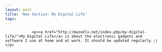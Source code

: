 ```yaml
---
layout: post
title: 'New Section: My Digital Life'
tags:
---
```



                <p><a href="http://mazedlx.net/index.php/my-digital-life/">My Digital Life</a> is about the electronic gadgets and software I use at home and at work. It should be updated regularly ;)</p>
